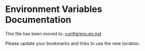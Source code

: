 # Environment Variables Documentation

This file has been moved to: [config/env.en.md](config/env.en.md)

Please update your bookmarks and links to use the new location.
